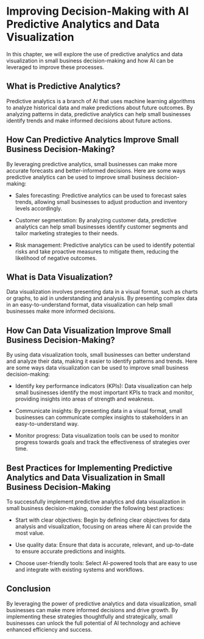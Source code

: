 Improving Decision-Making with AI Predictive Analytics and Data Visualization
=================================================================================================================================

In this chapter, we will explore the use of predictive analytics and data visualization in small business decision-making and how AI can be leveraged to improve these processes.

What is Predictive Analytics?
-----------------------------

Predictive analytics is a branch of AI that uses machine learning algorithms to analyze historical data and make predictions about future outcomes. By analyzing patterns in data, predictive analytics can help small businesses identify trends and make informed decisions about future actions.

How Can Predictive Analytics Improve Small Business Decision-Making?
--------------------------------------------------------------------

By leveraging predictive analytics, small businesses can make more accurate forecasts and better-informed decisions. Here are some ways predictive analytics can be used to improve small business decision-making:

* Sales forecasting: Predictive analytics can be used to forecast sales trends, allowing small businesses to adjust production and inventory levels accordingly.

* Customer segmentation: By analyzing customer data, predictive analytics can help small businesses identify customer segments and tailor marketing strategies to their needs.

* Risk management: Predictive analytics can be used to identify potential risks and take proactive measures to mitigate them, reducing the likelihood of negative outcomes.

What is Data Visualization?
---------------------------

Data visualization involves presenting data in a visual format, such as charts or graphs, to aid in understanding and analysis. By presenting complex data in an easy-to-understand format, data visualization can help small businesses make more informed decisions.

How Can Data Visualization Improve Small Business Decision-Making?
------------------------------------------------------------------

By using data visualization tools, small businesses can better understand and analyze their data, making it easier to identify patterns and trends. Here are some ways data visualization can be used to improve small business decision-making:

* Identify key performance indicators (KPIs): Data visualization can help small businesses identify the most important KPIs to track and monitor, providing insights into areas of strength and weakness.

* Communicate insights: By presenting data in a visual format, small businesses can communicate complex insights to stakeholders in an easy-to-understand way.

* Monitor progress: Data visualization tools can be used to monitor progress towards goals and track the effectiveness of strategies over time.

Best Practices for Implementing Predictive Analytics and Data Visualization in Small Business Decision-Making
-------------------------------------------------------------------------------------------------------------

To successfully implement predictive analytics and data visualization in small business decision-making, consider the following best practices:

* Start with clear objectives: Begin by defining clear objectives for data analysis and visualization, focusing on areas where AI can provide the most value.

* Use quality data: Ensure that data is accurate, relevant, and up-to-date to ensure accurate predictions and insights.

* Choose user-friendly tools: Select AI-powered tools that are easy to use and integrate with existing systems and workflows.

Conclusion
----------

By leveraging the power of predictive analytics and data visualization, small businesses can make more informed decisions and drive growth. By implementing these strategies thoughtfully and strategically, small businesses can unlock the full potential of AI technology and achieve enhanced efficiency and success.
